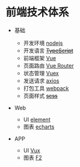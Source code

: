 
# 前端技术体系

- 基础   
    -  开发环境     [nodejs](http://nodejs.cn/download/)   
    -  开发语言 [~~TypeScript~~](https://www.tslang.cn/docs/home.html)   
    -  前端框架     [Vue](https://cn.vuejs.org/v2/guide/) 
    -  页面路由     [Vue Router](https://router.vuejs.org/zh/) 
    -  状态管理     [Vuex](https://vuex.vuejs.org/zh/)
    -  发送请求     [axios](https://www.kancloud.cn/yunye/axios/234845)
    -  打包工具     [webpack](https://webpack.js.org/)
    -  页面样式 [~~scss~~](https://www.sass.hk/docs/)
  
- Web
    - UI    [element](http://element-cn.eleme.io/#/zh-CN/component/input)
    - 图表    [echarts](http://echarts.baidu.com/examples/)
    
- APP
    - UI    [Vux](https://vux.li/demos/v2/#/demo)
    - 图表    [F2](https://antv.alipay.com/zh-cn/f2/3.x/demo/index.html)
    
